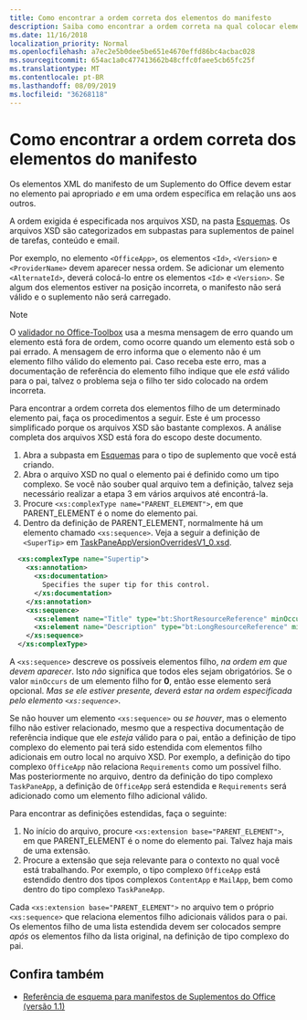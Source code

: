 ```yaml
---
title: Como encontrar a ordem correta dos elementos do manifesto
description: Saiba como encontrar a ordem correta na qual colocar elementos filho em um elemento pai.
ms.date: 11/16/2018
localization_priority: Normal
ms.openlocfilehash: a7ec2e5b0dee5be651e4670effd86bc4acbac028
ms.sourcegitcommit: 654ac1a0c477413662b48cffc0faee5cb65fc25f
ms.translationtype: MT
ms.contentlocale: pt-BR
ms.lasthandoff: 08/09/2019
ms.locfileid: "36268118"
---
```

# <a name="how-to-find-the-proper-order-of-manifest-elements"></a>Como encontrar a ordem correta dos elementos do manifesto

Os elementos XML do manifesto de um Suplemento do Office devem estar no elemento pai apropriado *e* em uma ordem específica em relação uns aos outros.

A ordem exigida é especificada nos arquivos XSD, na pasta [Esquemas](https://github.com/OfficeDev/office-js-docs-pr/tree/master/docs/overview/schemas). Os arquivos XSD são categorizados em subpastas para suplementos de painel de tarefas, conteúdo e email.

Por exemplo, no elemento `<OfficeApp>`, os elementos `<Id>`, `<Version>` e `<ProviderName>` devem aparecer nessa ordem. Se adicionar um elemento `<AlternateId>`, deverá colocá-lo entre os elementos `<Id>` e `<Version>`. Se algum dos elementos estiver na posição incorreta, o manifesto não será válido e o suplemento não será carregado.

> [!NOTE]
> O [validador no Office-Toolbox](../testing/troubleshoot-manifest.md#validate-your-manifest-with-office-toolbox) usa a mesma mensagem de erro quando um elemento está fora de ordem, como ocorre quando um elemento está sob o pai errado. A mensagem de erro informa que o elemento não é um elemento filho válido do elemento pai. Caso receba este erro, mas a documentação de referência do elemento filho indique que ele *está* válido para o pai, talvez o problema seja o filho ter sido colocado na ordem incorreta.

Para encontrar a ordem correta dos elementos filho de um determinado elemento pai, faça os procedimentos a seguir. Este é um processo simplificado porque os arquivos XSD são bastante complexos. A análise completa dos arquivos XSD está fora do escopo deste documento.

1. Abra a subpasta em [Esquemas](https://github.com/OfficeDev/office-js-docs-pr/tree/master/docs/overview/schemas) para o tipo de suplemento que você está criando. 
2. Abra o arquivo XSD no qual o elemento pai é definido como um tipo complexo. Se você não souber qual arquivo tem a definição, talvez seja necessário realizar a etapa 3 em vários arquivos até encontrá-la.
3. Procure `<xs:complexType name="PARENT_ELEMENT">`, em que PARENT_ELEMENT é o nome do elemento pai.
4. Dentro da definição de PARENT_ELEMENT, normalmente há um elemento chamado `<xs:sequence>`. Veja a seguir a definição de `<SuperTip>` em [TaskPaneAppVersionOverridesV1_0.xsd](https://raw.githubusercontent.com/OfficeDev/office-js-docs-pr/master/docs/overview/schemas/taskpane/TaskPaneAppVersionOverridesV1_0.xsd).

```xml
  <xs:complexType name="Supertip">
    <xs:annotation>
      <xs:documentation>
        Specifies the super tip for this control.
      </xs:documentation>
    </xs:annotation>
    <xs:sequence>
      <xs:element name="Title" type="bt:ShortResourceReference" minOccurs="1" maxOccurs="1" />
      <xs:element name="Description" type="bt:LongResourceReference" minOccurs="1" maxOccurs="1" />
    </xs:sequence>
  </xs:complexType>
```

A `<xs:sequence>` descreve os possíveis elementos filho, *na ordem em que devem aparecer*. Isto *não* significa que todos eles sejam obrigatórios. Se o valor `minOccurs` de um elemento filho for **0**, então esse elemento será opcional. *Mas se ele estiver presente, deverá estar na ordem especificada pelo elemento `<xs:sequence>`*.

Se não houver um elemento `<xs:sequence>` ou *se houver*, mas o elemento filho não estiver relacionado, mesmo que a respectiva documentação de referência indique que ele *esteja* válido para o pai, então a definição de tipo complexo do elemento pai terá sido estendida com elementos filho adicionais em outro local no arquivo XSD. Por exemplo, a definição do tipo complexo `OfficeApp` não relaciona `Requirements` como um possível filho. Mas posteriormente no arquivo, dentro da definição do tipo complexo `TaskPaneApp`, a definição de `OfficeApp` será estendida e `Requirements` será adicionado como um elemento filho adicional válido.

Para encontrar as definições estendidas, faça o seguinte:

1. No início do arquivo, procure `<xs:extension base="PARENT_ELEMENT">`, em que PARENT_ELEMENT é o nome do elemento pai. Talvez haja mais de uma extensão.
2. Procure a extensão que seja relevante para o contexto no qual você está trabalhando. Por exemplo, o tipo complexo `OfficeApp` está estendido dentro dos tipos complexos `ContentApp` e `MailApp`, bem como dentro do tipo complexo `TaskPaneApp`.

Cada `<xs:extension base="PARENT_ELEMENT">` no arquivo tem o próprio `<xs:sequence>` que relaciona elementos filho adicionais válidos para o pai. Os elementos filho de uma lista estendida devem ser colocados sempre *após* os elementos filho da lista original, na definição de tipo complexo do pai.

## <a name="see-also"></a>Confira também

- [Referência de esquema para manifestos de Suplementos do Office (versão 1.1)](../develop/add-in-manifests.md)
